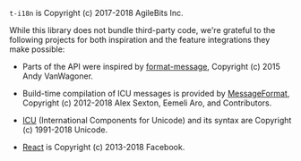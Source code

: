 `t-i18n` is Copyright (c) 2017-2018 AgileBits Inc.

While this library does not bundle third-party code, we're grateful to the following projects for both inspiration and the feature integrations they make possible:

* Parts of the API were inspired by [format-message](https://github.com/format-message/format-message), Copyright (c) 2015 Andy VanWagoner.

* Build-time compilation of ICU messages is provided by [MessageFormat](https://messageformat.github.io/messageformat/), Copyright (c) 2012-2018 Alex Sexton, Eemeli Aro, and Contributors.

* [ICU](http://site.icu-project.org/) (International Components for Unicode) and its syntax are Copyright (c) 1991-2018 Unicode.

* [React](https://github.com/reactjs/reactjs.org) is Copyright (c) 2013-2018 Facebook.
